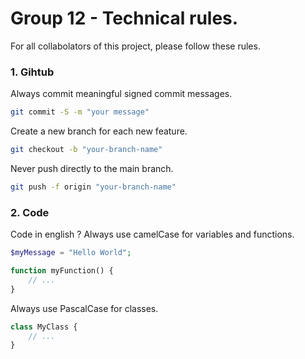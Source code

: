 # Group 12 - Technical rules.
For all collabolators of this project, please follow these rules.

### 1. Gihtub
Always commit meaningful signed commit messages.
```bash
git commit -S -m "your message"
```
Create a new branch for each new feature.
```bash
git checkout -b "your-branch-name"
```
Never push directly to the main branch.
```bash
git push -f origin "your-branch-name"
```

### 2. Code
Code in english ?
Always use camelCase for variables and functions.
```php
$myMessage = "Hello World";

function myFunction() {
    // ...
}
```
Always use PascalCase for classes.
```php
class MyClass {
    // ...
}
```